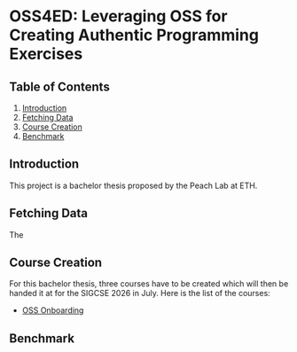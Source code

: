 # OSS4ED: Leveraging OSS for Creating Authentic Programming Exercises

## Table of Contents
1. [Introduction](#introduction)
2. [Fetching Data](#datafetch)
3. [Course Creation](#coursecreation)
4. [Benchmark](#benchmark)

## Introduction <a name="introduction"></a>
This project is a bachelor thesis proposed by the Peach Lab at ETH. 

## Fetching Data <a name="datafetch"></a>
The 

## Course Creation <a name="coursecreation"></a>
For this bachelor thesis, three courses have to be created which will then be handed 
it at for the SIGCSE 2026 in July. Here is the list of the courses:
- [OSS Onboarding](./OSS_Onboarding)

## Benchmark <a name="benchmark"></a>
